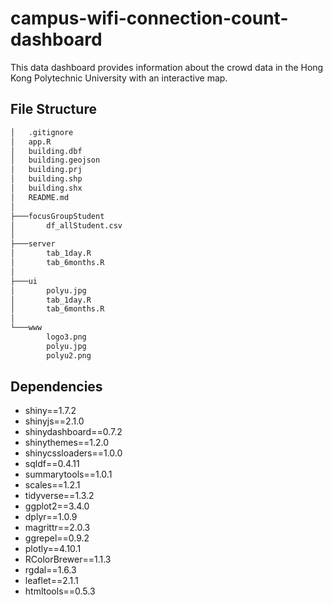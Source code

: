 # campus-wifi-connection-count-dashboard

This data dashboard provides information about the crowd data in the Hong Kong Polytechnic University with an interactive map.

## File Structure

```bash
│   .gitignore
│   app.R
│   building.dbf
│   building.geojson
│   building.prj
│   building.shp
│   building.shx
│   README.md
│
├───focusGroupStudent
│       df_allStudent.csv
│
├───server
│       tab_1day.R
│       tab_6months.R
│
├───ui
│       polyu.jpg
│       tab_1day.R
│       tab_6months.R
│
└───www
        logo3.png
        polyu.jpg
        polyu2.png
```

## Dependencies

- shiny==1.7.2
- shinyjs==2.1.0
- shinydashboard==0.7.2
- shinythemes==1.2.0
- shinycssloaders==1.0.0
- sqldf==0.4.11
- summarytools==1.0.1
- scales==1.2.1
- tidyverse==1.3.2
- ggplot2==3.4.0
- dplyr==1.0.9
- magrittr==2.0.3
- ggrepel==0.9.2
- plotly==4.10.1
- RColorBrewer==1.1.3
- rgdal==1.6.3
- leaflet==2.1.1
- htmltools==0.5.3